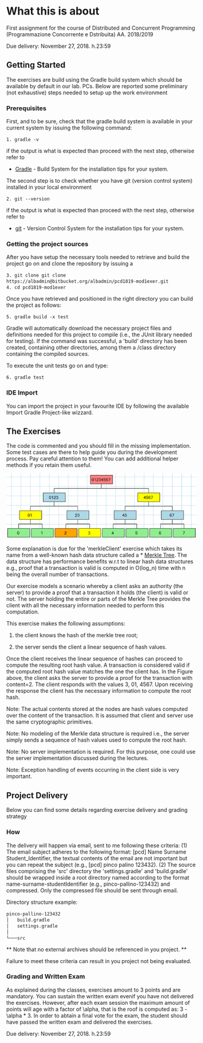 # What this is about

First assignment for the course of Distributed and Concurrent Programming (Programmazione Concorrente e Dstribuita) AA. 2018/2019 

Due delivery: November 27, 2018. h.23:59

## Getting Started

The exercises are build using the Gradle build system which should be available by default in our lab. PCs. 
Below are reported some preliminary (not exhaustive) steps needed to setup up the work environment

### Prerequisites

First, and to be sure, check that the gradle build system is available in your current system by issuing the following command:

```
1. gradle -v
```
if the output is what is expected than proceed with the next step, otherwise refer to 
* [Gradle](https://gradle.org/install/) - Build System
for the installation tips for your system.

The second step is to check whether you have git (version control system) installed in your local environment

```
2. git --version
```
if the output is what is expected than proceed with the next step, otherwise refer to
* [git](https://git-scm.com/downloads ) - Version Control System
for the installation tips for your system.

### Getting the project sources

After you have setup the necessary tools needed to retrieve and build the project go on and clone the repository by issuing a 

```
3. git clone git clone https://albadmin@bitbucket.org/albadmin/pcd1819-mod1exer.git
4. cd pcd1819-mod1exer
```

Once you have retrieved and positioned in the right directory you can build the project as follows:

```
5. gradle build -x test 
```

Gradle will automatically download the necessary project files and definitions needed for this project to compile (i.e., the JUnit library needed for testing).
If the command was successful, a 'build' directory has been created, containing other directories, among them a /class directory containing the compiled sources.

To execute the unit tests go on and type:

```
6. gradle test
```

### IDE Import

You can import the project in your favourite IDE by following the available Import Gradle Project-like wizzard.

## The Exercises
The code is commented and you should fill in the missing implementation. Some test cases are there to help guide you during the development process.
Pay careful attention to them! You can add additional helper methods if you retain them useful.

![alt text](audit-merkle.png)

Some explanation is due for the 'merkleClient' exercise which takes its name from a well-known hash data structure called a * [Merkle Tree](https://en.wikipedia.org/wiki/Merkle_tree). The data structure has performance benefits w.r.t to linear hash data structures e.g., proof that a transaction is valid is computed in O(log_n) time with n being the overall number of transactions.

Our exercise models a scenario whereby a client asks an authority (the server) to provide a proof that a transaction it holds (the client) is valid or not. The server holding the entire or parts of the Merkle Tree provides the client with all the necessary information needed to perform this computation. 

This exercise makes the following assumptions: 

1. the client knows the hash of the merkle tree root;

2. the server sends the client a linear sequence of hash values.

Once the client receives the linear sequence of hashes can proceed to compute the resulting root hash value. A transaction is considered valid if the computed root hash value matches the one the client has. In the Figure above, the client asks the server to provide a proof for the transaction with content=2. The client responds with the values 3, 01, 4567. Upon receiving the response the client has the necessary information to compute 
the root hash. 

Note: The actual contents stored at the nodes are hash values computed over the content of the transaction. It is assumed that client
and server use the same cryptographic primitives.

Note: No modeling of the Merkle data structure is required i.e., the server 
simply sends a sequence of hash values used to compute the root hash.

Note: No server implementation is required. For this purpose, one could use the server implementation
discussed during the lectures. 

Note: Exception handling of events occurring in the client side is very important.

## Project Delivery

Below you can find some details regarding exercise delivery and grading strategy

### How
The delivery will happen via email, sent to me following these criteria: 
(1) The email subject adheres to the following format: [pcd] Name Surname Student_Identifier, the textual contents of the email
are not important but you can repeat the subject (e.g., [pcd] pinco palino 123432). 
(2) The source files comprising the 'src' directory the 'settings.gradle' and 'build.gradle' should be wrapped inside a root directory named
according to the format name-surname-studentIdentifier (e.g., pinco-pallino-123432) and compressed. Only the compressed file should be sent through email. 


Directory structure example:

```
pinco-pallino-123432 
│   build.gradle
│   settings.gradle
│
└───src

```

** Note that no external archives should be referenced in you project. **

Failure to meet these criteria can result in you project not being evaluated.

### Grading and Written Exam

As explained during the classes, exercises amount to 3 points and are mandatory. You can sustain the written exam evenif you have not delivered the exercises. However, after each exam session the maximum amount of points will age with a factor of \alpha, that is the roof is computed as: 3 - \alpha * 3. In order to abtain a final vote for the exam, the student should have passed the written exam and delivered the exercises.

Due delivery: November 27, 2018. h.23:59

